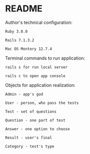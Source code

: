 # README

Author's technical configuration:

    Ruby 3.0.0

    Rails 7.1.3.2

    Mac OS Montery 12.7.4

Terminal commands to run application:

    rails s for run local server

    rails c to open app console

Objects for application realization:

    Admin - app's god

    User - person, who pass the tests

    Test - set of questions

    Question - one part of test

    Answer - one option to choose

    Result - user's final

    Category - test's type
